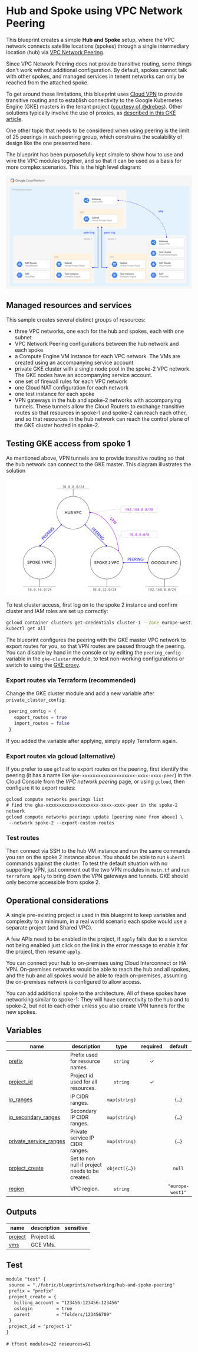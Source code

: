 # Hub and Spoke using VPC Network Peering

This blueprint creates a simple **Hub and Spoke** setup, where the VPC network connects satellite locations (spokes) through a single intermediary location (hub) via [VPC Network Peering](https://cloud.google.com/vpc/docs/vpc-peering).

Since VPC Network Peering does not provide transitive routing, some things
don't work without additional configuration. By default, spokes cannot
talk with other spokes, and managed services in tenent networks can only be
reached from the attached spoke.

To get around these limitations, this blueprint uses [Cloud
VPN](https://cloud.google.com/network-connectivity/docs/vpn/concepts/overview)
to provide transitive routing and to establish connectivity to the Google Kubernetes Engine (GKE)
masters in the tenant project ([courtesy of @drebes](https://github.com/drebes/tf-samples/blob/master/gke-master-from-hub/main.tf#L10)). Other solutions typically involve the use of proxies, as [described in this GKE article](https://cloud.google.com/solutions/creating-kubernetes-engine-private-clusters-with-net-proxies).

One other topic that needs to be considered when using peering is the limit of 25 peerings in each peering group, which constrains the scalability of design like the one presented here.

The blueprint has been purposefully kept simple to show how to use and wire the VPC modules together, and so that it can be used as a basis for more complex scenarios. This is the high level diagram:

![High-level diagram](diagram.png "High-level diagram")


## Managed resources and services

This sample creates several distinct groups of resources:

- three VPC networks, one each for the hub and spokes, each with one subnet
- VPC Network Peering configurations between the hub network and each spoke
- a Compute Engine VM instance for each VPC network. The VMs are created
 using an accompanying service account
- private GKE cluster with a single node pool in the spoke-2 VPC network. The GKE nodes have an accompanying service account.
- one set of firewall rules for each VPC network
- one Cloud NAT configuration for each network
- one test instance for each spoke
- VPN gateways in the hub and spoke-2 networks with accompanying tunnels. These tunnels allow the Cloud Routers to exchange transitive routes so that resources in spoke-1 and spoke-2 can reach each other, and so that resources in the hub network can reach the control plane of the GKE cluster hosted in spoke-2.

## Testing GKE access from spoke 1

As mentioned above, VPN tunnels are to provide transitive routing so that
the hub network can connect to the GKE master. This diagram illustrates the solution

![Network-level diagram](diagram-network.png "Network-level diagram")

To test cluster access, first log on to the spoke 2 instance and confirm cluster and IAM roles are set up correctly:

```bash
gcloud container clusters get-credentials cluster-1 --zone europe-west1-b
kubectl get all
```

The blueprint configures the peering with the GKE master VPC network to export routes for you, so that VPN routes are passed through the peering. You can disable by hand in the console or by editing the `peering_config` variable in the `gke-cluster` module, to test non-working configurations or switch to using the [GKE proxy](https://cloud.google.com/solutions/creating-kubernetes-engine-private-clusters-with-net-proxies).

### Export routes via Terraform (recommended)

Change the GKE cluster module and add a new variable after `private_cluster_config`:

```tfvars
 peering_config = {
   export_routes = true
   import_routes = false
 }
```

If you added the variable after applying, simply apply Terraform again.


### Export routes via gcloud (alternative)

If you prefer to use `gcloud` to export routes on the peering, first identify the peering (it has a name like `gke-xxxxxxxxxxxxxxxxxxxx-xxxx-xxxx-peer`) in the Cloud Console from the *VPC network peering* page, or using `gcloud`, then configure it to export routes:

```
gcloud compute networks peerings list
# find the gke-xxxxxxxxxxxxxxxxxxxx-xxxx-xxxx-peer in the spoke-2 network
gcloud compute networks peerings update [peering name from above] \
 --network spoke-2 --export-custom-routes
```

### Test routes

Then connect via SSH to the hub VM instance and run the same commands you ran on the spoke 2 instance above. You should be able to run `kubectl` commands against the cluster. To test the default situation with no supporting VPN, just comment out the two VPN modules in `main.tf` and run `terraform apply` to bring down the VPN gateways and tunnels. GKE should only become accessible from spoke 2.

## Operational considerations

A single pre-existing project is used in this blueprint to keep variables and complexity to a minimum, in a real world scenario each spoke would use a separate project (and Shared VPC).

A few APIs need to be enabled in the project, if `apply` fails due to a service not being enabled just click on the link in the error message to enable it for the project, then resume `apply`.

You can connect your hub to on-premises using Cloud Interconnect or HA VPN. On-premises networks would be able to reach the hub and all spokes, and the hub and all spokes would be able to reach on-premises, assuming the on-premises network is configured to allow access.

You can add additional spoke to the architecture. All of these spokes have networking similar to spoke-1: They will have connectivity to the hub and to spoke-2, but not to each other unless you also create VPN tunnels for the new spokes.
<!-- BEGIN TFDOC -->

## Variables

| name | description | type | required | default |
|---|---|:---:|:---:|:---:|
| [prefix](variables.tf#L34) | Prefix used for resource names. | <code>string</code> | ✓ |  |
| [project_id](variables.tf#L69) | Project id used for all resources. | <code>string</code> | ✓ |  |
| [ip_ranges](variables.tf#L15) | IP CIDR ranges. | <code>map&#40;string&#41;</code> |  | <code title="&#123;&#10;  hub     &#61; &#34;10.0.0.0&#47;24&#34;&#10;  spoke-1 &#61; &#34;10.0.16.0&#47;24&#34;&#10;  spoke-2 &#61; &#34;10.0.32.0&#47;24&#34;&#10;&#125;">&#123;&#8230;&#125;</code> |
| [ip_secondary_ranges](variables.tf#L25) | Secondary IP CIDR ranges. | <code>map&#40;string&#41;</code> |  | <code title="&#123;&#10;  spoke-2-pods     &#61; &#34;10.128.0.0&#47;18&#34;&#10;  spoke-2-services &#61; &#34;172.16.0.0&#47;24&#34;&#10;&#125;">&#123;&#8230;&#125;</code> |
| [private_service_ranges](variables.tf#L43) | Private service IP CIDR ranges. | <code>map&#40;string&#41;</code> |  | <code title="&#123;&#10;  spoke-2-cluster-1 &#61; &#34;192.168.0.0&#47;28&#34;&#10;&#125;">&#123;&#8230;&#125;</code> |
| [project_create](variables.tf#L51) | Set to non null if project needs to be created. | <code title="object&#40;&#123;&#10;  billing_account &#61; string&#10;  oslogin         &#61; bool&#10;  parent          &#61; string&#10;&#125;&#41;">object&#40;&#123;&#8230;&#125;&#41;</code> |  | <code>null</code> |
| [region](variables.tf#L74) | VPC region. | <code>string</code> |  | <code>&#34;europe-west1&#34;</code> |

## Outputs

| name | description | sensitive |
|---|---|:---:|
| [project](outputs.tf#L15) | Project id. |  |
| [vms](outputs.tf#L20) | GCE VMs. |  |

<!-- END TFDOC -->
## Test

```hcl
module "test" {
 source = "./fabric/blueprints/networking/hub-and-spoke-peering"
 prefix = "prefix"
 project_create = {
   billing_account = "123456-123456-123456"
   oslogin         = true
   parent          = "folders/123456789"
 }
 project_id = "project-1"
}

# tftest modules=22 resources=61
```